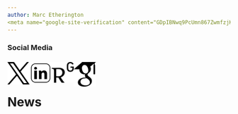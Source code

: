 ```yaml
---
author: Marc Etherington
<meta name="google-site-verification" content="GDpIBNwq9PcUmn867ZwmfzjKU2d4UiIfXH8RlpaW648" />
---
```

<h3>Social Media</h3>

[<h3><img src="https://github.com/marc-k-etherington/marc-k-etherington.github.io/blob/main/content/images/Twitter_Logo.png?raw=true" alt="Twitter" width="50" height="auto" style="float:left"></h3>](https://twitter.com/m_k_etherington)

[<h3><img src="https://github.com/marc-k-etherington/marc-k-etherington.github.io/blob/main/content/images/LinkedIn.jpg?raw=true" alt="LinkedIn" width="50" height="auto" style="float:left"></h3>](https://www.linkedin.com/in/marc-kenneth-etherington-32aa5876/)

[<h3><img src="https://github.com/marc-k-etherington/marc-k-etherington.github.io/blob/main/content/images/Researchgate.png?raw=true" alt="LinkedIn" width="50" height="auto" style="float:left"></h3>](https://www.researchgate.net/profile/Marc-Etherington)

[<h3><img src="https://github.com/marc-k-etherington/marc-k-etherington.github.io/blob/main/content/images/Google_Scholar.png?raw=true" alt="LinkedIn" width="50" height="auto" style="float:left"></h3>](https://scholar.google.co.uk/citations?user=3dgABIQAAAAJ&hl=en)

<br>
<br>

<h1>News</h1>



